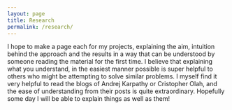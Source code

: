 ```yaml
---
layout: page
title: Research
permalink: /research/
---
```


I hope to make a page each for my projects, explaining the aim, intuition behind the approach and the results in a way that can be understood by someone reading the material for the first time. 
I believe that explaining what you understand, in the easiest manner possible is super helpful to others who might be attempting to solve similar problems. I myself find it very helpful to read the blogs of Andrej Karpathy or Cristopher Olah, and the ease of understanding from their posts is quite extraordinary. Hopefully some day I will be able to explain things as well as them! 

